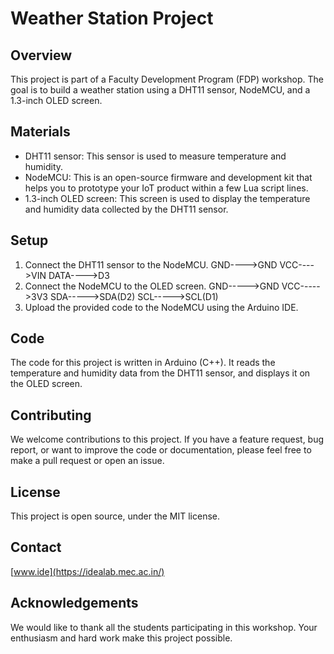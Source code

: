 # Weather Station Project

## Overview
This project is part of a Faculty Development Program (FDP) workshop. The goal is to build a weather station using a DHT11 sensor, NodeMCU, and a 1.3-inch OLED screen.

## Materials
- DHT11 sensor: This sensor is used to measure temperature and humidity.
- NodeMCU: This is an open-source firmware and development kit that helps you to prototype your IoT product within a few Lua script lines.
- 1.3-inch OLED screen: This screen is used to display the temperature and humidity data collected by the DHT11 sensor.

## Setup
1. Connect the DHT11 sensor to the NodeMCU.
        GND---->GND
        VCC---->VIN
        DATA---->D3
2. Connect the NodeMCU to the OLED screen.
        GND----->GND
        VCC----->3V3
        SDA----->SDA(D2)
        SCL----->SCL(D1)
3. Upload the provided code to the NodeMCU using the Arduino IDE.

## Code
The code for this project is written in Arduino (C++). It reads the temperature and humidity data from the DHT11 sensor, and displays it on the OLED screen.

## Contributing
We welcome contributions to this project. If you have a feature request, bug report, or want to improve the code or documentation, please feel free to make a pull request or open an issue.

## License
This project is open source, under the MIT license.

## Contact
[www.ide](https://idealab.mec.ac.in/)

## Acknowledgements
We would like to thank all the students participating in this workshop. Your enthusiasm and hard work make this project possible.
